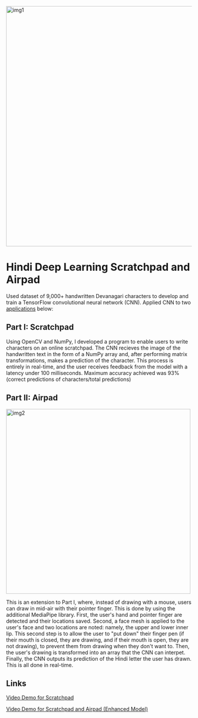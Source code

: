 <img width="650" alt="img1" src="https://github.com/user-attachments/assets/58fb234b-af1f-4a04-8051-ea5197e475bc">

# Hindi Deep Learning Scratchpad and Airpad
Used dataset of 9,000+ handwritten Devanagari characters to develop and train a TensorFlow convolutional neural network (CNN). Applied CNN to two <a href="https://www.youtube.com/watch?v=K-BgNTboKrQ" target="_blank">applications</a> below:

## Part I: Scratchpad
Using OpenCV and NumPy, I developed a program to enable users to write characters on an online scratchpad. The CNN recieves the image of the handwritten text in the form of a NumPy array and, after
performing matrix transformations, makes a prediction of the character. This process is entirely in real-time, and the user receives feedback from the model with a latency under 100 milliseconds.
Maximum accuracy achieved was 93% (correct predictions of characters/total predictions)

## Part II: Airpad

<img width="500" alt="img2" src="https://github.com/user-attachments/assets/4c3e7bfb-37f9-45e0-a8f5-3487e5e7b24f" />

This is an extension to Part I, where, instead of drawing with a mouse, users can draw in mid-air with their pointer finger. This is done by using the additional MediaPipe library. First, the user's hand and pointer finger are detected and their locations saved. Second, a face mesh is applied to the user's face and two locations are noted: namely, the upper and lower inner lip. This second step is to allow the user to "put down" their finger pen (if their mouth is closed, they are drawing, and if their mouth is open, they are not drawing), to prevent them from drawing when they don't want to. Then, the user's drawing is transformed into an array that the CNN can interpet. Finally, the CNN outputs its prediction of the Hindi letter the user has drawn. This is all done in real-time.

## Links
<a href="https://www.youtube.com/watch?v=K-BgNTboKrQ" target="_blank">Video Demo for Scratchpad</a>

<a href="https://www.youtube.com/watch?v=B65aY0wFP3U" target="_blank">Video Demo for Scratchpad and Airpad (Enhanced Model)</a>
